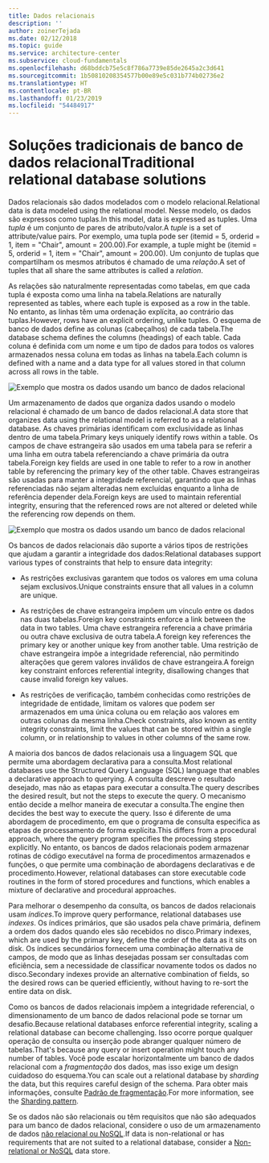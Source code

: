 ```yaml
---
title: Dados relacionais
description: ''
author: zoinerTejada
ms.date: 02/12/2018
ms.topic: guide
ms.service: architecture-center
ms.subservice: cloud-fundamentals
ms.openlocfilehash: d68bddcb75e5c8f786a7739e85de2645a2c3d641
ms.sourcegitcommit: 1b50810208354577b00e89e5c031b774b02736e2
ms.translationtype: HT
ms.contentlocale: pt-BR
ms.lasthandoff: 01/23/2019
ms.locfileid: "54484917"
---
```

# <a name="traditional-relational-database-solutions"></a><span data-ttu-id="8dca6-102">Soluções tradicionais de banco de dados relacional</span><span class="sxs-lookup"><span data-stu-id="8dca6-102">Traditional relational database solutions</span></span>

<span data-ttu-id="8dca6-103">Dados relacionais são dados modelados com o modelo relacional.</span><span class="sxs-lookup"><span data-stu-id="8dca6-103">Relational data is data modeled using the relational model.</span></span> <span data-ttu-id="8dca6-104">Nesse modelo, os dados são expressos como tuplas.</span><span class="sxs-lookup"><span data-stu-id="8dca6-104">In this model, data is expressed as tuples.</span></span> <span data-ttu-id="8dca6-105">Uma *tupla* é um conjunto de pares de atributo/valor.</span><span class="sxs-lookup"><span data-stu-id="8dca6-105">A *tuple* is a set of attribute/value pairs.</span></span> <span data-ttu-id="8dca6-106">Por exemplo, uma tupla pode ser (itemid = 5, orderid = 1, item = "Chair", amount = 200.00).</span><span class="sxs-lookup"><span data-stu-id="8dca6-106">For example, a tuple might be (itemid = 5, orderid = 1, item = "Chair", amount = 200.00).</span></span> <span data-ttu-id="8dca6-107">Um conjunto de tuplas que compartilham os mesmos atributos é chamado de uma *relação*.</span><span class="sxs-lookup"><span data-stu-id="8dca6-107">A set of tuples that all share the same attributes is called a *relation*.</span></span>

<span data-ttu-id="8dca6-108">As relações são naturalmente representadas como tabelas, em que cada tupla é exposta como uma linha na tabela.</span><span class="sxs-lookup"><span data-stu-id="8dca6-108">Relations are naturally represented as tables, where each tuple is exposed as a row in the table.</span></span> <span data-ttu-id="8dca6-109">No entanto, as linhas têm uma ordenação explícita, ao contrário das tuplas.</span><span class="sxs-lookup"><span data-stu-id="8dca6-109">However, rows have an explicit ordering, unlike tuples.</span></span> <span data-ttu-id="8dca6-110">O esquema de banco de dados define as colunas (cabeçalhos) de cada tabela.</span><span class="sxs-lookup"><span data-stu-id="8dca6-110">The database schema defines the columns (headings) of each table.</span></span> <span data-ttu-id="8dca6-111">Cada coluna é definida com um nome e um tipo de dados para todos os valores armazenados nessa coluna em todas as linhas na tabela.</span><span class="sxs-lookup"><span data-stu-id="8dca6-111">Each column is defined with a name and a data type for all values stored in that column across all rows in the table.</span></span>

![Exemplo que mostra os dados usando um banco de dados relacional](../images/example-relational.png)

<span data-ttu-id="8dca6-113">Um armazenamento de dados que organiza dados usando o modelo relacional é chamado de um banco de dados relacional.</span><span class="sxs-lookup"><span data-stu-id="8dca6-113">A data store that organizes data using the relational model is referred to as a relational database.</span></span> <span data-ttu-id="8dca6-114">As chaves primárias identificam com exclusividade as linhas dentro de uma tabela.</span><span class="sxs-lookup"><span data-stu-id="8dca6-114">Primary keys uniquely identify rows within a table.</span></span> <span data-ttu-id="8dca6-115">Os campos de chave estrangeira são usados em uma tabela para se referir a uma linha em outra tabela referenciando a chave primária da outra tabela.</span><span class="sxs-lookup"><span data-stu-id="8dca6-115">Foreign key fields are used in one table to refer to a row in another table by referencing the primary key of the other table.</span></span> <span data-ttu-id="8dca6-116">Chaves estrangeiras são usadas para manter a integridade referencial, garantindo que as linhas referenciadas não sejam alteradas nem excluídas enquanto a linha de referência depender dela.</span><span class="sxs-lookup"><span data-stu-id="8dca6-116">Foreign keys are used to maintain referential integrity, ensuring that the referenced rows are not altered or deleted while the referencing row depends on them.</span></span>

![Exemplo que mostra os dados usando um banco de dados relacional](../images/example-relational2.png)

<span data-ttu-id="8dca6-118">Os bancos de dados relacionais dão suporte a vários tipos de restrições que ajudam a garantir a integridade dos dados:</span><span class="sxs-lookup"><span data-stu-id="8dca6-118">Relational databases support various types of constraints that help to ensure data integrity:</span></span>

- <span data-ttu-id="8dca6-119">As restrições exclusivas garantem que todos os valores em uma coluna sejam exclusivos.</span><span class="sxs-lookup"><span data-stu-id="8dca6-119">Unique constraints ensure that all values in a column are unique.</span></span>

- <span data-ttu-id="8dca6-120">As restrições de chave estrangeira impõem um vínculo entre os dados nas duas tabelas.</span><span class="sxs-lookup"><span data-stu-id="8dca6-120">Foreign key constraints enforce a link between the data in two tables.</span></span> <span data-ttu-id="8dca6-121">Uma chave estrangeira referencia a chave primária ou outra chave exclusiva de outra tabela.</span><span class="sxs-lookup"><span data-stu-id="8dca6-121">A foreign key references the primary key or another unique key from another table.</span></span> <span data-ttu-id="8dca6-122">Uma restrição de chave estrangeira impõe a integridade referencial, não permitindo alterações que gerem valores inválidos de chave estrangeira.</span><span class="sxs-lookup"><span data-stu-id="8dca6-122">A foreign key constraint enforces referential integrity, disallowing changes that cause invalid foreign key values.</span></span>

- <span data-ttu-id="8dca6-123">As restrições de verificação, também conhecidas como restrições de integridade de entidade, limitam os valores que podem ser armazenados em uma única coluna ou em relação aos valores em outras colunas da mesma linha.</span><span class="sxs-lookup"><span data-stu-id="8dca6-123">Check constraints, also known as entity integrity constraints, limit the values that can be stored within a single column, or in relationship to values in other columns of the same row.</span></span>

<span data-ttu-id="8dca6-124">A maioria dos bancos de dados relacionais usa a linguagem SQL que permite uma abordagem declarativa para a consulta.</span><span class="sxs-lookup"><span data-stu-id="8dca6-124">Most relational databases use the Structured Query Language (SQL) language that enables a declarative approach to querying.</span></span> <span data-ttu-id="8dca6-125">A consulta descreve o resultado desejado, mas não as etapas para executar a consulta.</span><span class="sxs-lookup"><span data-stu-id="8dca6-125">The query describes the desired result, but not the steps to execute the query.</span></span> <span data-ttu-id="8dca6-126">O mecanismo então decide a melhor maneira de executar a consulta.</span><span class="sxs-lookup"><span data-stu-id="8dca6-126">The engine then decides the best way to execute the query.</span></span> <span data-ttu-id="8dca6-127">Isso é diferente de uma abordagem de procedimento, em que o programa de consulta especifica as etapas de processamento de forma explícita.</span><span class="sxs-lookup"><span data-stu-id="8dca6-127">This differs from a procedural approach, where the query program specifies the processing steps explicitly.</span></span> <span data-ttu-id="8dca6-128">No entanto, os bancos de dados relacionais podem armazenar rotinas de código executável na forma de procedimentos armazenados e funções, o que permite uma combinação de abordagens declarativas e de procedimento.</span><span class="sxs-lookup"><span data-stu-id="8dca6-128">However, relational databases can store executable code routines in the form of stored procedures and functions, which enables a mixture of declarative and procedural approaches.</span></span>

<span data-ttu-id="8dca6-129">Para melhorar o desempenho da consulta, os bancos de dados relacionais usam *índices*.</span><span class="sxs-lookup"><span data-stu-id="8dca6-129">To improve query performance, relational databases use *indexes*.</span></span> <span data-ttu-id="8dca6-130">Os índices primários, que são usados pela chave primária, definem a ordem dos dados quando eles são recebidos no disco.</span><span class="sxs-lookup"><span data-stu-id="8dca6-130">Primary indexes, which are used by the primary key, define the order of the data as it sits on disk.</span></span> <span data-ttu-id="8dca6-131">Os índices secundários fornecem uma combinação alternativa de campos, de modo que as linhas desejadas possam ser consultadas com eficiência, sem a necessidade de classificar novamente todos os dados no disco.</span><span class="sxs-lookup"><span data-stu-id="8dca6-131">Secondary indexes provide an alternative combination of fields, so the desired rows can be queried efficiently, without having to re-sort the entire data on disk.</span></span>

<span data-ttu-id="8dca6-132">Como os bancos de dados relacionais impõem a integridade referencial, o dimensionamento de um banco de dados relacional pode se tornar um desafio.</span><span class="sxs-lookup"><span data-stu-id="8dca6-132">Because relational databases enforce referential integrity, scaling a relational database can become challenging.</span></span> <span data-ttu-id="8dca6-133">Isso ocorre porque qualquer operação de consulta ou inserção pode abranger qualquer número de tabelas.</span><span class="sxs-lookup"><span data-stu-id="8dca6-133">That's because any query or insert operation might touch any number of tables.</span></span> <span data-ttu-id="8dca6-134">Você pode escalar horizontalmente um banco de dados relacional com a *fragmentação* dos dados, mas isso exige um design cuidadoso do esquema.</span><span class="sxs-lookup"><span data-stu-id="8dca6-134">You can scale out a relational database by *sharding* the data, but this requires careful design of the schema.</span></span> <span data-ttu-id="8dca6-135">Para obter mais informações, consulte [Padrão de fragmentação](../../patterns/sharding.md).</span><span class="sxs-lookup"><span data-stu-id="8dca6-135">For more information, see the [Sharding pattern](../../patterns/sharding.md).</span></span>

<span data-ttu-id="8dca6-136">Se os dados não são relacionais ou têm requisitos que não são adequados para um banco de dados relacional, considere o uso de um armazenamento de dados [não relacional ou NoSQL](../big-data/non-relational-data.md).</span><span class="sxs-lookup"><span data-stu-id="8dca6-136">If data is non-relational or has requirements that are not suited to a relational database, consider a [Non-relational or NoSQL](../big-data/non-relational-data.md) data store.</span></span>
